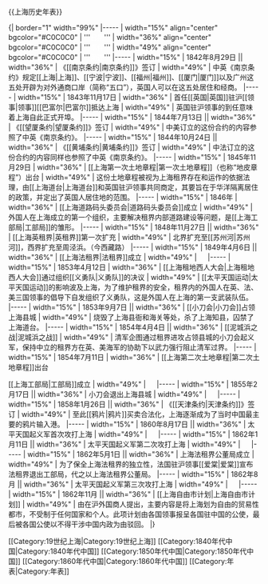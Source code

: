 {{上海历史年表}}

{| border="1" width="99%"
|-----
| width="15%" align="center" bgcolor="#C0C0C0" | '''<font color="#FFFFFF">日期</font>'''
| width="36%" align="center" bgcolor="#C0C0C0" | '''<font color="#FFFFFF">事件</font>'''
| width="49%" align="center" bgcolor="#C0C0C0" | '''<font color="#FFFFFF">简述</font>'''
|-----
| width="15%" | 1842年8月29日 || width="36%" | 《[[南京条约|南京条约]]》签订
| width="49%" | 中英《南京条约》规定[[上海|上海]]、[[宁波|宁波]]、[[福州|福州]]、[[厦门|厦门]]以及广州这五处开辟为对外通商口岸（简称“五口”），英国人可以在这五处居住和经商。
|-----
| width="15%" | 1843年11月17日
| width="36%" | 首任[[英国|英国]]驻沪[[领事|领事]][[巴富尔|巴富尔]]抵达上海
| width="49%" | 英国驻沪领事的到任意味着上海自此正式开埠。
|-----
| width="15%" | 1844年7月13日 || width="36%" | 《[[望厦条约|望厦条约]]》签订
| width="49%" | 中美订立的这份合约的内容参照了中英《南京条约》。
|-----
| width="15%" | 1844年10月24日 || width="36%" | 《[[黄埔条约|黄埔条约]]》签订
| width="49%" | 中法订立的这份合约的内容同样也参照了中英《南京条约》。
|-----
| width="15%" | 1845年11月29日
| width="36%" | [[上海第一次土地章程|第一次土地章程]]（也称“地皮章程”）出台
| width="49%" | 这份土地章程被视为上海租界存在和运作的依据法理，由[[上海道台|上海道台]]和英国驻沪领事共同商定，其要旨在于华洋隔离居住的政策，并定出了英国人居住地的范围。
|-----
| width="15%" | 1846年
| width="36%" | [[上海道路码头委员会|道路码头委员会]]成立
| width="49%" | 外国人在上海成立的第一个组织，主要解决租界内部道路建设等问题，是[[上海工部局|工部局]]的雏形。
|-----
| width="15%" | 1848年11月27日 || width="36%" | [[上海英租界|英租界]]第一次扩充
| width="49%" | 北界扩充至[[苏州河|苏州河]]，西界扩充至周泾浜。（今西藏路）
|-----
| width="15%" | 1849年4月6日 || width="36%" | [[上海法租界|法租界]]成立
| width="49%" | 　
|-----
| width="15%" | 1853年4月12日
| width="36%" | [[上海租地西人大会|上海租地西人大会]]通过组织[[义勇队|义勇队]]的决议
| width="49%" | [[太平天国运动|太平天国运动]]的影响波及上海，为了维护租界的安全，租界内的外国人在英、法、美三国领事的倡导下自发组织了义勇队，这是外国人在上海的第一支武装队伍。
|-----
| width="15%" | 1853年9月7日 || width="36%" | [[小刀会|小刀会]]占领上海县城
| width="49%" | 烧毁了上海县衙和海关等处，杀了上海知县，囚禁了上海道台。
|-----
| width="15%" | 1854年4月4日 || width="36%" | [[泥城浜之战|泥城浜之战]]
| width="49%" | 清军企图通过租界进攻占领县城的小刀会起义军，保持中立的租界方在英、美海军的协助下以武力强行阻止清军过界。
|-----
| width="15%" | 1854年7月11日
| width="36%" | [[上海第二次土地章程|第二次土地章程]]出台
<p>[[上海工部局|工部局]]成立
| width="49%" | 　
|-----
| width="15%" | 1855年2月17日 || width="36%" | 小刀会退出上海县城
| width="49%" | 　
|-----
| width="15%" | 1858年1月26日 || width="36%" | 《[[天津条约|天津条约]]》签订
| width="49%" | 至此[[鸦片|鸦片]]买卖合法化，上海逐渐成为了当时中国最主要的鸦片输入港。
|-----
| width="15%" | 1860年8月17日 || width="36%" | 太平天国起义军首次攻打上海
| width="49%" | 　
|-----
| width="15%" | 1862年1月11日 || width="36%" | 太平天国起义军第二次攻打上海
| width="49%" | 　
|-----
| width="15%" | 1862年5月1日 || width="36%" | 上海法租界公董局成立
| width="49%" | 为了保全上海法租界的独立性，法国驻沪领事[[爱棠|爱棠]]宣布法租界退出工部局，代之以上海法租界公董局。
|-----
| width="15%" | 1862年8月 || width="36%" | 太平天国起义军第三次攻打上海
| width="49%" | 　
|-----
| width="15%" | 1862年11月 || width="36%" | [[上海自由市计划|上海自由市计划]]
| width="49%" | 由在沪外国商人提出，主要内容是将上海划为自由的贸易性都市，不受制于任何国家和个人。此项计划由各国领事报呈各国驻中国的公使，最后被各国公使以不得干涉中国内政为由驳回。
|}

[[Category:19世纪上海|Category:19世纪上海]]
[[Category:1840年代中国|Category:1840年代中国]]
[[Category:1850年代中国|Category:1850年代中国]]
[[Category:1860年代中国|Category:1860年代中国]]
[[Category:年表|Category:年表]]